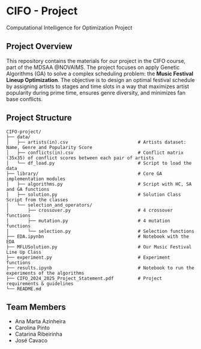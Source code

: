 # CIFO - Project
Computational Intelligence for Optimization Project

## Project Overview
This repository contains the materials for our project in the CIFO course, part of the MDSAA @NOVAIMS. The project focuses on apply Genetic Algorithms (GA) to solve a complex scheduling problem: the **Music Festival Lineup Optimization**. The objective is to design an optimal festival schedule by assigning artists to stages and time slots in a way that maximizes artist popularity during prime time, ensures genre diversity, and minimizes fan base conflicts.

## Project Structure

```text
CIFO-project/
├── data/
│   ├── artists(in).csv                          # Artists dataset: Name, Genre and Popularity Score
│   ├── conflicts(in).csv                        # Conflict matrix (35x35) of conflict scores between each pair of artists
│   └── df_load.py                               # Script to load the data
├── library/                                     # Core GA implementation modules
│   ├── algorithms.py                            # Script with HC, SA and GA functions
│   ├── solution.py                              # Solution Class Script from the classes
│   └── selection_and_operators/
│       ├── crossover.py                         # 4 crossover functions
│       ├── mutation.py                          # 4 mutation functions
│       └── selection.py                         # Selection functions
├── EDA.ipynbn                                   # Notebook with the EDA
├── MFLUSolution.py                              # Our Music Festival Line Up Class
├── experiment.py                                # Experiment functions
├── results.ipynb                                # Notebook to run the experiments of the algorithms
├── CIFO_2024_2025_Project_Statement.pdf         # Project requirements & guidelines
└── README.md
```

## Team Members
- Ana Marta Azinheira
- Carolina Pinto
- Catarina Ribeirinha
- José Cavaco

